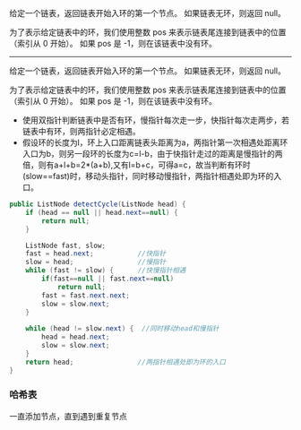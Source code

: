 给定一个链表，返回链表开始入环的第一个节点。 如果链表无环，则返回 null。

为了表示给定链表中的环，我们使用整数 pos 来表示链表尾连接到链表中的位置（索引从 0 开始）。 如果 pos 是 -1，则在该链表中没有环。

***

给定一个链表，返回链表开始入环的第一个节点。 如果链表无环，则返回 null。

为了表示给定链表中的环，我们使用整数 pos 来表示链表尾连接到链表中的位置（索引从 0 开始）。 如果 pos 是 -1，则在该链表中没有环。

- 使用双指针判断链表中是否有环，慢指针每次走一步，快指针每次走两步，若链表中有环，则两指针必定相遇。
- 假设环的长度为l，环上入口距离链表头距离为a，两指针第一次相遇处距离环入口为b，则另一段环的长度为c=l-b，由于快指针走过的距离是慢指针的两倍，则有a+l+b=2*(a+b),又有l=b+c，可得a=c，故当判断有环时(slow==fast)时，移动头指针，同时移动慢指针，两指针相遇处即为环的入口。
```Java
public ListNode detectCycle(ListNode head) {
    if (head == null || head.next==null) {
        return null;
    }

    ListNode fast, slow;
    fast = head.next;    		//快指针
    slow = head;				//慢指针
    while (fast != slow) {		//快慢指针相遇
        if(fast==null || fast.next==null)
            return null;
        fast = fast.next.next;
        slow = slow.next;
    } 
    
    while (head != slow.next) {  //同时移动head和慢指针
        head = head.next;
        slow = slow.next;
    }
    return head;				//两指针相遇处即为环的入口
}
```

### 哈希表

一直添加节点，直到遇到重复节点